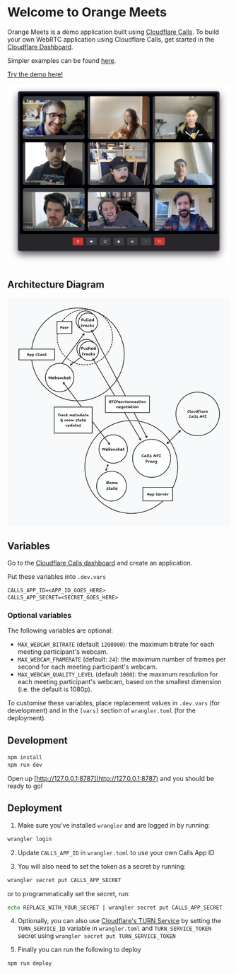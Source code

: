 # Welcome to Orange Meets

Orange Meets is a demo application built using [Cloudflare Calls](https://developers.cloudflare.com/calls/). To build your own WebRTC application using Cloudflare Calls, get started in the [Cloudflare Dashboard](https://dash.cloudflare.com/?to=/:account/calls).

Simpler examples can be found [here](https://github.com/cloudflare/calls-examples).

[Try the demo here!](https://demo.orange.cloudflare.dev)

![A screenshot showing a room in Orange Meets](orange-meets.png)

## Architecture Diagram

![Diagram of Orange Meets architecture](architecture.png)

## Variables

Go to the [Cloudflare Calls dashboard](https://dash.cloudflare.com/?to=/:account/calls) and create an application.

Put these variables into `.dev.vars`

```
CALLS_APP_ID=<APP_ID_GOES_HERE>
CALLS_APP_SECRET=<SECRET_GOES_HERE>
```

### Optional variables

The following variables are optional:

- `MAX_WEBCAM_BITRATE` (default `1200000`): the maximum bitrate for each meeting participant's webcam.
- `MAX_WEBCAM_FRAMERATE` (default: `24`): the maximum number of frames per second for each meeting participant's webcam.
- `MAX_WEBCAM_QUALITY_LEVEL` (default `1080`): the maximum resolution for each meeting participant's webcam, based on the smallest dimension (i.e. the default is 1080p).

To customise these variables, place replacement values in `.dev.vars` (for development) and in the `[vars]` section of `wrangler.toml` (for the deployment).

## Development

```sh
npm install
npm run dev
```

Open up [http://127.0.0.1:8787](http://127.0.0.1:8787) and you should be ready to go!

## Deployment

1. Make sure you've installed `wrangler` and are logged in by running:

```sh
wrangler login
```

2. Update `CALLS_APP_ID` in `wrangler.toml` to use your own Calls App ID

3. You will also need to set the token as a secret by running:

```sh
wrangler secret put CALLS_APP_SECRET
```

or to programmatically set the secret, run:

```sh
echo REPLACE_WITH_YOUR_SECRET | wrangler secret put CALLS_APP_SECRET
```

4. Optionally, you can also use [Cloudflare's TURN Service](https://developers.cloudflare.com/calls/turn/) by setting the `TURN_SERVICE_ID` variable in `wrangler.toml` and `TURN_SERVICE_TOKEN` secret using `wrangler secret put TURN_SERVICE_TOKEN`

5. Finally you can run the following to deploy

```sh
npm run deploy
```

